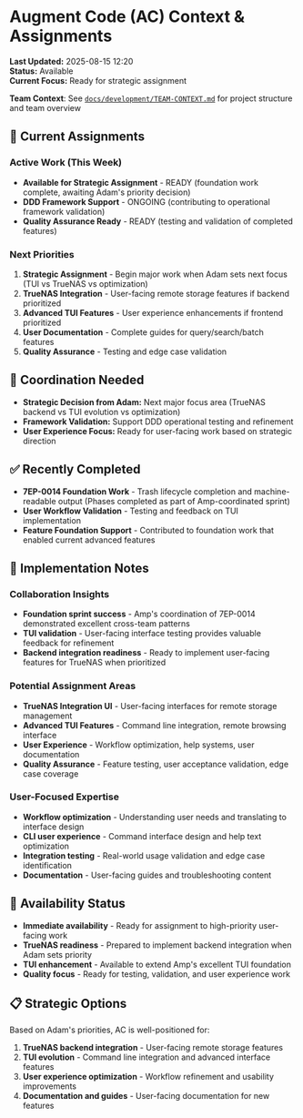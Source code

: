 # Augment Code (AC) Context & Assignments

**Last Updated:** 2025-08-15 12:20  
**Status:** Available  
**Current Focus:** Ready for strategic assignment

**Team Context**: See [`docs/development/TEAM-CONTEXT.md`](../TEAM-CONTEXT.md) for project structure and team overview

## 🎯 Current Assignments

### Active Work (This Week)
- **Available for Strategic Assignment** - READY (foundation work complete, awaiting Adam's priority decision)
- **DDD Framework Support** - ONGOING (contributing to operational framework validation)
- **Quality Assurance Ready** - READY (testing and validation of completed features)

### Next Priorities
1. **Strategic Assignment** - Begin major work when Adam sets next focus (TUI vs TrueNAS vs optimization)
2. **TrueNAS Integration** - User-facing remote storage features if backend prioritized
3. **Advanced TUI Features** - User experience enhancements if frontend prioritized
4. **User Documentation** - Complete guides for query/search/batch features
5. **Quality Assurance** - Testing and edge case validation

## 🔗 Coordination Needed
- **Strategic Decision from Adam:** Next major focus area (TrueNAS backend vs TUI evolution vs optimization)
- **Framework Validation:** Support DDD operational testing and refinement
- **User Experience Focus:** Ready for user-facing work based on strategic direction

## ✅ Recently Completed
- **7EP-0014 Foundation Work** - Trash lifecycle completion and machine-readable output (Phases completed as part of Amp-coordinated sprint)
- **User Workflow Validation** - Testing and feedback on TUI implementation
- **Feature Foundation Support** - Contributed to foundation work that enabled current advanced features

## 📝 Implementation Notes

### Collaboration Insights
- **Foundation sprint success** - Amp's coordination of 7EP-0014 demonstrated excellent cross-team patterns
- **TUI validation** - User-facing interface testing provides valuable feedback for refinement
- **Backend integration readiness** - Ready to implement user-facing features for TrueNAS when prioritized

### Potential Assignment Areas
- **TrueNAS Integration UI** - User-facing interfaces for remote storage management
- **Advanced TUI Features** - Command line integration, remote browsing interface
- **User Experience** - Workflow optimization, help systems, user documentation
- **Quality Assurance** - Feature testing, user acceptance validation, edge case coverage

### User-Focused Expertise
- **Workflow optimization** - Understanding user needs and translating to interface design
- **CLI user experience** - Command interface design and help text optimization
- **Integration testing** - Real-world usage validation and edge case identification
- **Documentation** - User-facing guides and troubleshooting content

## 🎯 Availability Status
- **Immediate availability** - Ready for assignment to high-priority user-facing work
- **TrueNAS readiness** - Prepared to implement backend integration when Adam sets priority
- **TUI enhancement** - Available to extend Amp's excellent TUI foundation
- **Quality focus** - Ready for testing, validation, and user experience work

## 📋 Strategic Options
Based on Adam's priorities, AC is well-positioned for:
1. **TrueNAS backend integration** - User-facing remote storage features
2. **TUI evolution** - Command line integration and advanced interface features  
3. **User experience optimization** - Workflow refinement and usability improvements
4. **Documentation and guides** - User-facing documentation for new features
